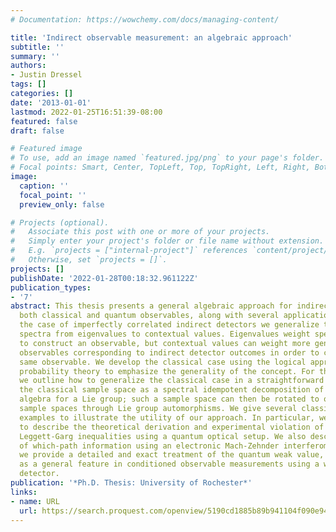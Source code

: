 ```yaml
---
# Documentation: https://wowchemy.com/docs/managing-content/

title: 'Indirect observable measurement: an algebraic approach'
subtitle: ''
summary: ''
authors:
- Justin Dressel
tags: []
categories: []
date: '2013-01-01'
lastmod: 2022-01-25T16:51:39-08:00
featured: false
draft: false

# Featured image
# To use, add an image named `featured.jpg/png` to your page's folder.
# Focal points: Smart, Center, TopLeft, Top, TopRight, Left, Right, BottomLeft, Bottom, BottomRight.
image:
  caption: ''
  focal_point: ''
  preview_only: false

# Projects (optional).
#   Associate this post with one or more of your projects.
#   Simply enter your project's folder or file name without extension.
#   E.g. `projects = ["internal-project"]` references `content/project/deep-learning/index.md`.
#   Otherwise, set `projects = []`.
projects: []
publishDate: '2022-01-28T00:18:32.961122Z'
publication_types:
- '7'
abstract: This thesis presents a general algebraic approach for indirectly measuring
  both classical and quantum observables, along with several applications. To handle
  the case of imperfectly correlated indirect detectors we generalize the observable
  spectra from eigenvalues to contextual values. Eigenvalues weight spectral idempotents
  to construct an observable, but contextual values can weight more general probability
  observables corresponding to indirect detector outcomes in order to construct the
  same observable. We develop the classical case using the logical approach of Bayesian
  probability theory to emphasize the generality of the concept. For the quantum case,
  we outline how to generalize the classical case in a straightforward manner by treating
  the classical sample space as a spectral idempotent decomposition of the enveloping
  algebra for a Lie group; such a sample space can then be rotated to other equivalent
  sample spaces through Lie group automorphisms. We give several classical and quantum
  examples to illustrate the utility of our approach. In particular, we use the approach
  to describe the theoretical derivation and experimental violation of generalized
  Leggett-Garg inequalities using a quantum optical setup. We also describe the measurement
  of which-path information using an electronic Mach-Zehnder interferometer. Finally,
  we provide a detailed and exact treatment of the quantum weak value, which appears
  as a general feature in conditioned observable measurements using a weakly correlated
  detector.
publication: '*Ph.D. Thesis: University of Rochester*'
links:
- name: URL
  url: https://search.proquest.com/openview/5190cd1885b89b941104f090e9419a11/1?pq-origsite=gscholar&cbl=18750
---
```

